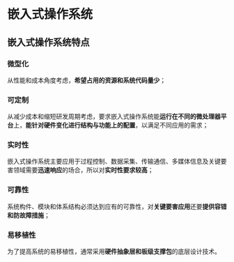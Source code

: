 # 嵌入式操作系统

## 嵌入式操作系统特点

### 微型化

从性能和成本角度考虑，**希望占用的资源和系统代码量少**；

### 可定制

从减少成本和缩短研发周期考虑，要求嵌入式操作系统能**运行在不同的微处理器平台**上，**能针对硬件变化进行结构与功能上的配置**，以满足不同应用的需求；

### 实时性

嵌入式操作系统主要应用于过程控制、数据采集、传输通信、多媒体信息及关键要害领域需要**迅速响应**的场合，所以对**实时性要求较高**；

### 可靠性

系统构件、模块和体系结构必须达到应有的可靠性，对**关键要害应用**还要**提供容错和防故障措施**；

### 易移植性

为了提高系统的易移植性，通常采用**硬件抽象层和板级支撑包**的底层设计技术。